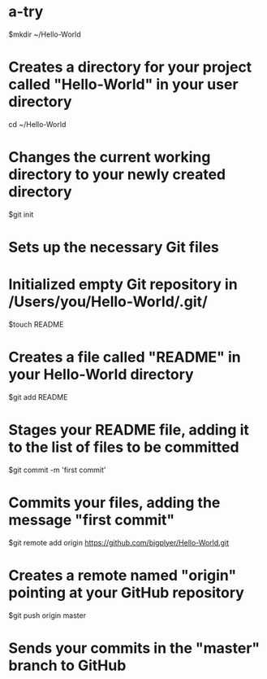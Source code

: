 a-try
=====
$mkdir ~/Hello-World
# Creates a directory for your project called "Hello-World" in your user directory

cd ~/Hello-World
# Changes the current working directory to your newly created directory

$git init
# Sets up the necessary Git files
# Initialized empty Git repository in /Users/you/Hello-World/.git/

$touch README
# Creates a file called "README" in your Hello-World directory
$git add README
# Stages your README file, adding it to the list of files to be committed

$git commit -m 'first commit'
# Commits your files, adding the message "first commit"
$git remote add origin https://github.com/bigplyer/Hello-World.git
# Creates a remote named "origin" pointing at your GitHub repository

$git push origin master
# Sends your commits in the "master" branch to GitHub
